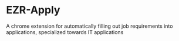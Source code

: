 # EZR-Apply
A chrome extension for automatically filling out job requirements into applications, specialized towards IT applications
